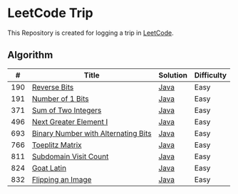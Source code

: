 # LeetCode Trip

This Repository is created for logging a trip in [LeetCode](https://leetcode.com/).

## Algorithm

 | # | Title |  Solution | Difficulty |
 |---|-------|-----------|------------|
 |190|[Reverse Bits](https://leetcode.com/problems/reverse-bits/description/)|[Java](./algorithms/src/main/java/cn/antswl/leetcode/algorithms/reverseBits/Solution.java)| Easy |
 |191|[Number of 1 Bits](https://leetcode.com/problems/number-of-1-bits/description/)|[Java](./algorithms/src/main/java/cn/antswl/leetcode/algorithms/numberOf1Bits/Solution.java)| Easy |
 |371|[Sum of Two Integers](https://leetcode.com/problems/sum-of-two-integers/description/)|[Java](./algorithms/src/main/java/cn/antswl/leetcode/algorithms/sumOfTwoIntegers/Solution.java)| Easy |
 |496|[Next Greater Element I](https://leetcode.com/problems/next-greater-element-i/description/)|[Java](./algorithms/src/main/java/cn/antswl/leetcode/algorithms/nextGreaterElementI/Solution.java)| Easy |
 |693|[Binary Number with Alternating Bits](https://leetcode.com/problems/binary-number-with-alternating-bits/description/)|[Java](./algorithms/src/main/java/cn/antswl/leetcode/algorithms/binaryNumberWithAlternatingBits/Solution.java) | Easy |
 |766|[Toeplitz Matrix](https://leetcode.com/problems/toeplitz-matrix/description/)|[Java](./algorithms/src/main/java/cn/antswl/leetcode/algorithms/toeplitzMatrix/Solution.java) | Easy |
 |811|[Subdomain Visit Count](https://leetcode.com/problems/subdomain-visit-count/description/)|[Java](./algorithms/src/main/java/cn/antswl/leetcode/algorithms/subdomainVisitCount/Solution.java)| Easy |
 |824|[Goat Latin](https://leetcode.com/problems/goat-latin/description/)|[Java](./algorithms/src/main/java/cn/antswl/leetcode/algorithms/goatLatin/Solution.java)|Easy|
 |832|[Flipping an Image](https://leetcode.com/problems/flipping-an-image/description/)|[Java](.//algorithms/src/main/java/cn/antswl/leetcode/algorithms/flippingAnImage/Solution.java) | Easy |